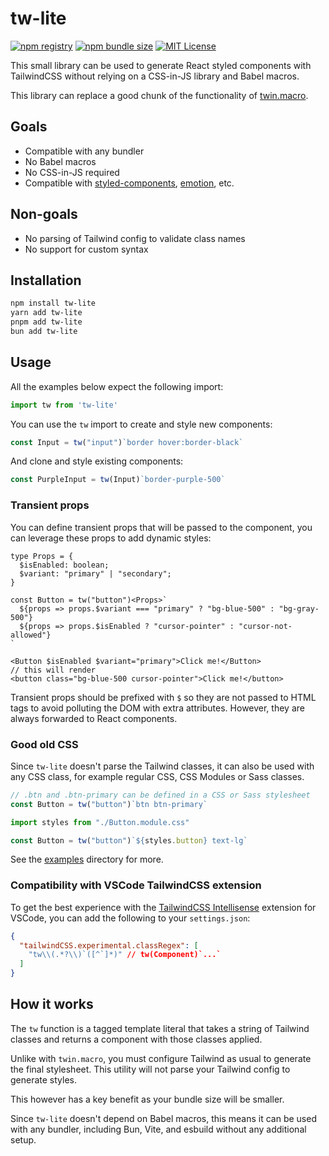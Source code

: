 # tw-lite

[![npm registry](https://img.shields.io/npm/v/tw-lite)](https://www.npmjs.com/package/tw-lite)
[![npm bundle size](https://img.shields.io/bundlephobia/minzip/tw-lite)](https://bundlephobia.com/package/tw-lite@0.2.0)
[![MIT License](https://img.shields.io/npm/l/tw-lite)](./LICENSE)

This small library can be used to generate React styled components with
TailwindCSS without relying on a CSS-in-JS library and Babel macros.

This library can replace a good chunk of the functionality of
[twin.macro](https://github.com/ben-rogerson/twin.macro).

## Goals

- Compatible with any bundler
- No Babel macros
- No CSS-in-JS required
- Compatible with [styled-components](https://styled-components.com), [emotion](https://emotion.sh/docs/introduction), etc.

## Non-goals

- No parsing of Tailwind config to validate class names
- No support for custom syntax

## Installation

```sh
npm install tw-lite
yarn add tw-lite
pnpm add tw-lite
bun add tw-lite
```

## Usage

All the examples below expect the following import:

```js
import tw from 'tw-lite'
```

You can use the `tw` import to create and style new components:

```js
const Input = tw("input")`border hover:border-black`
```

And clone and style existing components:

```js
const PurpleInput = tw(Input)`border-purple-500`
```

### Transient props

You can define transient props that will be passed to the component, you can
leverage these props to add dynamic styles:

```tsx
type Props = {
  $isEnabled: boolean;
  $variant: "primary" | "secondary";
}

const Button = tw("button")<Props>`
  ${props => props.$variant === "primary" ? "bg-blue-500" : "bg-gray-500"}
  ${props => props.$isEnabled ? "cursor-pointer" : "cursor-not-allowed"}
`

<Button $isEnabled $variant="primary">Click me!</Button>
// this will render
<button class="bg-blue-500 cursor-pointer">Click me!</button>
```

Transient props should be prefixed with `$` so they are not passed to HTML tags
to avoid polluting the DOM with extra attributes. However, they are always
forwarded to React components.

### Good old CSS

Since `tw-lite` doesn't parse the Tailwind classes, it can also be used with any
CSS class, for example regular CSS, CSS Modules or Sass classes.

```js
// .btn and .btn-primary can be defined in a CSS or Sass stylesheet
const Button = tw("button")`btn btn-primary`
```

```js
import styles from "./Button.module.css"

const Button = tw("button")`${styles.button} text-lg`
```

See the [examples](./examples/) directory for more.

### Compatibility with VSCode TailwindCSS extension

To get the best experience with the [TailwindCSS Intellisense](https://marketplace.visualstudio.com/items?itemName=bradlc.vscode-tailwindcss)
extension for VSCode, you can add the following to your `settings.json`:

```json
{
  "tailwindCSS.experimental.classRegex": [
    "tw\\(.*?\\)`([^`]*)" // tw(Component)`...`
  ]
}
```

## How it works

The `tw` function is a tagged template literal that takes a string of Tailwind
classes and returns a component with those classes applied.

Unlike with `twin.macro`, you must configure Tailwind as usual to generate the
final stylesheet. This utility will not parse your Tailwind config to generate
styles.

This however has a key benefit as your bundle size will be smaller.

Since `tw-lite` doesn't depend on Babel macros, this means it can be used with
any bundler, including Bun, Vite, and esbuild without any additional setup.
